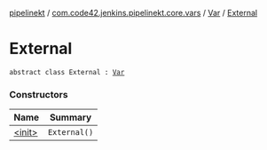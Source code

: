 [pipelinekt](../../../index.md) / [com.code42.jenkins.pipelinekt.core.vars](../../index.md) / [Var](../index.md) / [External](./index.md)

# External

`abstract class External : `[`Var`](../index.md)

### Constructors

| Name | Summary |
|---|---|
| [&lt;init&gt;](-init-.md) | `External()` |
